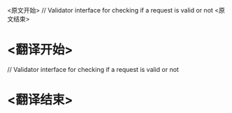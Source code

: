 
<原文开始>
// Validator interface for checking if a request is valid or not
<原文结束>

# <翻译开始>
// Validator interface for checking if a request is valid or not
# <翻译结束>

